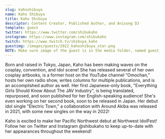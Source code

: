 ```yaml
---
slug: kahoshibuya
name: Kaho Shibuya
title: Kaho Shibuya
descriptor: Content Creator, Published Author, and Anisong DJ
template: guest
twitter: https://www.twitter.com/shibukaho
instagram: https://www.instagram.com/shibukaho
twitch: https://www.twitch.tv/shibuya_kaho
guestimg: /images/guests/2022_kahoshibuya_star.png
NOTE: Make sure image of the guest is in the media folder, named guest_(YEAR)_(GUEST_SLUG).png
---
```


Born and raised in Tokyo, Japan, Kaho has been making waves on the cosplay, convention, and idol scene! She has released several of her own cosplay artbooks, is a former host on the YouTube channel “Omochan,” hosts her own radio show, writes columns for multiple publications, and is an accomplished author as well. Her first Japanese-only book, "Everything Girls Should Know About The JAV Industry", is being translated, repurposed, and soon published for her English-speaking audience! She's even working on her second book, soon to be released in Japan. Her debut idol single "Electric Town," a collaboration with Around Akiba was released in 2021, with some new singles on the way in 2022!

Kaho is excited to make her Pacific Northwest debut at Northwest IdolFest! Follow her on Twitter and Instagram @shibukaho to keep up-to-date with her appearances throughout the weekend!
